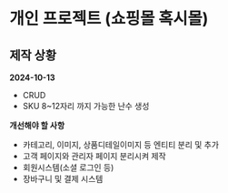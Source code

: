 # 개인 프로젝트 (쇼핑몰 혹시몰)

## 제작 상황

**2024-10-13**
- CRUD
- SKU 8~12자리 까지 가능한 난수 생성
  
**개선해야 할 사항**
- 카테고리, 이미지, 상품디테일이미지 등 엔티티 분리 및 추가
- 고객 페이지와 관리자 페이지 분리시켜 제작
- 회원시스템(소셜 로그인 등)
- 장바구니 및 결제 시스템
